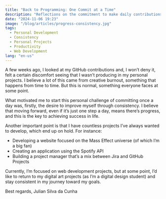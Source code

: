 ```yaml
---
title: "Back to Programming: One Commit at a Time"
description: "Reflections on the commitment to make daily contributions and the projects I aim to develop."
date: "2024-11-06 19:23"
image: "/blog/articles/progress-consistency.jpg"
tags:
  - Personal Development
  - Consistency
  - Personal Projects
  - Productivity
  - Web Development
lang: "en-us"
---
```


A few weeks ago, I looked at my GitHub contributions and, I won’t deny it, felt a certain discomfort seeing that I wasn’t producing in my personal projects. I believe a lot of this came from creative burnout, something that happens from time to time. But this is normal, something everyone faces at some point.

What motivated me to start this personal challenge of committing once a day was, firstly, the desire to improve myself through consistency. I believe that moving forward, even if it’s just one step a day, means there’s progress, and this is the key to achieving success in life.

Another important point is that I have countless projects I’ve always wanted to develop, which end up on hold. For instance:

- Developing a website focused on the Mass Effect universe (of which I’m a big fan)
- Creating an application using the Spotify API
- Building a project manager that’s a mix between Jira and GitHub Projects

Currently, I’m focused on web development projects, but at some point, I’d like to return to my digital art projects (as I’m a digital design student) and stay consistent in my journey toward my goals.

Best regards,
Julian Silva da Cunha
